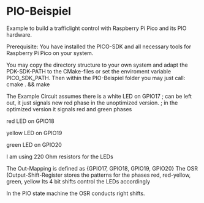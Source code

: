 # PIO-Beispiel

Example to build a trafficlight control with Raspberry Pi Pico and its PIO hardware.

Prerequisite: You have installed the PICO-SDK and all necessary tools for Raspberry Pi Pico on your system.

You may copy the directory structure to your own system and adapt the PDK-SDK-PATH to the CMake-files or set the enviroment variable PICO_SDK_PATH.
Then within the PIO-Beispiel folder you may just call: cmake . && make

The Example Circuit assumes there is a
white  LED on GPIO17   ; can be left out, it just signals new red phase in the unoptimized version. 
                       ; in the optimized version it signals red and green phases
                       
red    LED on GPIO18

yellow LED on GPIO19

green  LED on GPIO20


I am using 220 Ohm resistors for the LEDs

The Out-Mapping is defined as {GPIO17, GPIO18, GPIO19, GPIO20}
The OSR (Output-Shift-Register stores the patterns for the phases red, red-yellow, green, yellow 
Its 4 bit shifts control the LEDs accordingly

In the PIO state machine the OSR conducts right shifts. 
